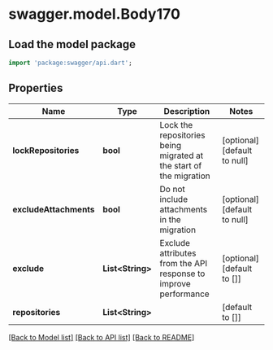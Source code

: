# swagger.model.Body170

## Load the model package
```dart
import 'package:swagger/api.dart';
```

## Properties
Name | Type | Description | Notes
------------ | ------------- | ------------- | -------------
**lockRepositories** | **bool** | Lock the repositories being migrated at the start of the migration | [optional] [default to null]
**excludeAttachments** | **bool** | Do not include attachments in the migration | [optional] [default to null]
**exclude** | **List&lt;String&gt;** | Exclude attributes from the API response to improve performance | [optional] [default to []]
**repositories** | **List&lt;String&gt;** |  | [default to []]

[[Back to Model list]](../README.md#documentation-for-models) [[Back to API list]](../README.md#documentation-for-api-endpoints) [[Back to README]](../README.md)

